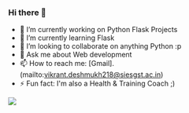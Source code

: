 ### Hi there 👋

- 🔭 I’m currently working on Python Flask Projects
- 🌱 I’m currently learning Flask 
- 👯 I’m looking to collaborate on anything Python :p
- 💬 Ask me about Web development
- 📫 How to reach me: [Gmail].(mailto:vikrant.deshmukh218@siesgst.ac.in)
- ⚡ Fun fact: I'm also a Health & Training Coach ;)

<img src="https://github-readme-stats.vercel.app/api?username=vikrant-deshmukh&&show_icons=true&title_color=ffffff&icon_color=bb2acf&text_color=daf7dc&bg_color=151515">

